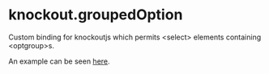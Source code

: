 knockout.groupedOption
======================

Custom binding for knockoutjs which permits &lt;select> elements containing &lt;optgroup>s.

An example can be seen <a href="http://jsfiddle.net/ajameson/eJe2D/4/" target="_new">here</a>.
